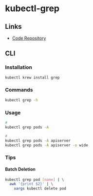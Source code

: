 # kubectl-grep

## Links

- [Code Repository](https://github.com/guessi/kubectl-grep)

## CLI

### Installation

```sh
kubectl krew install grep
```

### Commands

```sh
kubectl grep -h
```

### Usage

```sh
#
kubectl grep pods -A

#
kubectl grep pods -A apiserver
kubectl grep pods -A apiserver -o wide
```

### Tips

#### Batch Deletion

```sh
kubectl grep pod [name] | \
  awk '{print $2}' | \
    xargs kubectl delete pod
```
